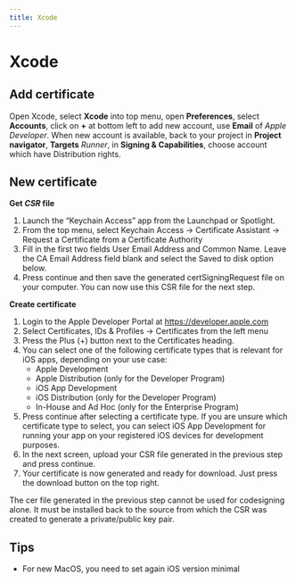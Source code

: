 ```yaml
---
title: Xcode
---
```


# Xcode

## Add certificate

Open Xcode, select **Xcode** into top menu, open **Preferences**, select **Accounts**, click on **+** at bottom left to add new account, use **Email** of *Apple Developer*. When new account is available, back to your project in **Project navigator**, **Targets** *Runner*, in **Signing & Capabilities**, choose account which have Distribution rights.

## New certificate

**Get *CSR* file**

1. Launch the “Keychain Access” app from the Launchpad or Spotlight.
2. From the top menu, select Keychain Access -> Certificate Assistant -> Request a Certificate from a Certificate Authority
3. Fill in the first two fields User Email Address and Common Name. Leave the CA Email Address field blank and select the Saved to disk option below.
4. Press continue and then save the generated certSigningRequest file on your computer. You can now use this CSR file for the next step.

**Create certificate**

1. Login to the Apple Developer Portal at <https://developer.apple.com>
2. Select Certificates, IDs & Profiles -> Certificates from the left menu
3. Press the Plus (+) button next to the Certificates heading.
4. You can select one of the following certificate types that is relevant for iOS apps, depending on your use case:
   - Apple Development
   - Apple Distribution (only for the Developer Program)
   - iOS App Development
   - iOS Distribution (only for the Developer Program)
   - In-House and Ad Hoc (only for the Enterprise Program)
5. Press continue after selecting a certificate type. If you are unsure which certificate type to select, you can select iOS App Development for running your app on your registered iOS devices for development purposes.
6. In the next screen, upload your CSR file generated in the previous step and press continue.
7. Your certificate is now generated and ready for download. Just press the download button on the top right.

The cer file generated in the previous step cannot be used for codesigning alone. It must be installed back to the source from which the CSR was created to generate a private/public key pair.

## Tips

- For new MacOS, you need to set again iOS version minimal
